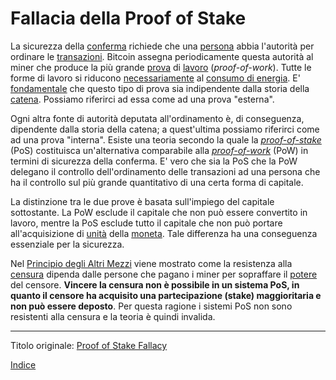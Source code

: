 # Fallacia della Proof of Stake



La sicurezza della [conferma](ch101-glossary.md#conferma) richiede che una [persona](ch101-glossary.md#persona) abbia l'autorità per ordinare le [transazioni](ch101-glossary.md#transazione). Bitcoin assegna periodicamente questa autorità al miner che produce la più grande [prova](ch101-glossary.md#prova) di [lavoro](ch101-glossary.md#lavoro) (_proof-of-work_). Tutte le forme di lavoro si riducono [necessariamente](ch070-proof-of-memory-fallacy.md) al [consumo di energia](ch053-energy-waste-fallacy.md). E' [fondamentale](ch028-censorship-resistance-property.md) che questo tipo di prova sia indipendente dalla storia della [catena](ch101-glossary.md#catena). Possiamo riferirci ad essa come ad una prova "esterna".

Ogni altra fonte di autorità deputata all'ordinamento è, di conseguenza, dipendente dalla storia della catena; a quest'ultima possiamo riferirci come ad una prova "interna". Esiste una teoria secondo la quale la [_proof-of-stake_](ch101-glossary.md#proof-of-stake) (PoS) costituisca un'alternativa comparabile alla [_proof-of-work_](ch101-glossary.md#prova) (PoW) in termini di sicurezza della conferma. E' vero che sia la PoS che la PoW delegano il controllo dell'ordinamento delle transazioni ad una persona che ha il controllo sul più grande quantitativo di una certa forma di capitale.

La distinzione tra le due prove è basata sull'impiego del capitale sottostante. La PoW esclude il capitale che non può essere convertito in lavoro, mentre la PoS esclude tutto il capitale che non può portare all'acquisizione di [unità](ch101-glossary.md#unità) della [moneta](ch101-glossary.md#moneta). Tale differenza ha una conseguenza essenziale per la sicurezza.

Nel [Principio degli Altri Mezzi](ch014-other-means-principle.md) viene mostrato come la resistenza alla [censura](ch101-glossary.md#censura) dipenda dalle persone che pagano i miner per sopraffare il [potere](ch101-glossary.md#potere) del censore. **Vincere la censura non è possibile in un sistema PoS, in quanto il censore ha acquisito una partecipazione (stake) maggioritaria e non può essere deposto**. Per questa ragione i sistemi PoS non sono resistenti alla censura e la teoria è quindi invalida.

---

Titolo originale: [Proof of Stake Fallacy](https://github.com/libbitcoin/libbitcoin-system/wiki/Proof-of-Stake-Fallacy)

[Indice](/README.md)

